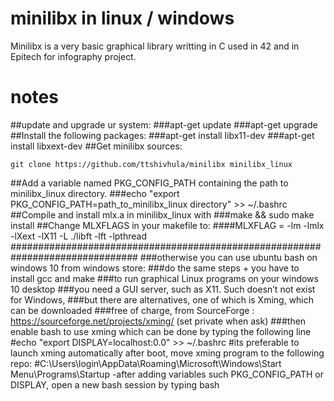 # minilibx in linux / windows
Minilibx is a very basic graphical library writting in C used in 42
and in Epitech for infography project.
# notes
##update and upgrade ur system:
###apt-get update
###apt-get upgrade
##Install the following packages:
###apt-get install libx11-dev
###apt-get install libxext-dev
##Get minilibx sources:
```
git clone https://github.com/ttshivhula/minilibx minilibx_linux
```
##Add a variable named PKG_CONFIG_PATH containing the path to minilibx_linux directory.
###echo "export PKG_CONFIG_PATH=path_to_minilibx_linux directory" >> ~/.bashrc
##Compile and install mlx.a in minilibx_linux with
###make && sudo make install
##Change MLXFLAGS in your makefile to:
####MLXFLAG = -lm -lmlx -lXext -lX11 -L ./libft -lft -lpthread
###############################################################################
###otherwise you can use ubuntu bash on windows 10 from windows store:
###do the same steps + you have to install gcc and make
###to run graphical Linux programs on your windows 10 desktop
###you need a GUI server, such as X11. Such doesn’t not exist for Windows,
###but there are alternatives, one of which is Xming, which can be downloaded
###free of charge, from SourceForge : https://sourceforge.net/projects/xming/ (set private when ask)
###then enable bash to use xming which can be done by typing the following line
#echo "export DISPLAY=localhost:0.0" >> ~/.bashrc
#its preferable to launch xming automatically after boot, move xming program to the following repo:
#C:\Users\login\AppData\Roaming\Microsoft\Windows\Start Menu\Programs\Startup
-after adding variables such PKG_CONFIG_PATH or DISPLAY, open a new bash session by typing bash
